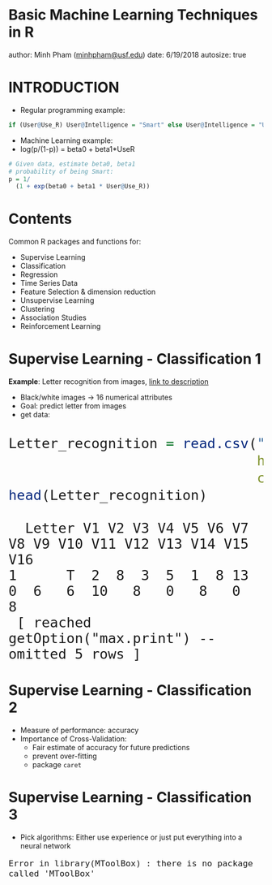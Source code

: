 Basic Machine Learning Techniques in R
========================================================
author: Minh Pham (minhpham@usf.edu)
date: 6/19/2018
autosize: true

INTRODUCTION
========================================================
- Regular programming example:


```r
if (User@Use_R) User@Intelligence = "Smart" else User@Intelligence = "Unknown"
```
- Machine Learning example: 
 - log(p/(1-p)) = beta0 + beta1*UseR

```r
# Given data, estimate beta0, beta1
# probability of being Smart:
p = 1/
  (1 + exp(beta0 + beta1 * User@Use_R))
```

Contents
========================================================
Common R packages and functions for:
- Supervise Learning
 - Classification
 - Regression
 - Time Series Data
 - Feature Selection & dimension reduction
- Unsupervise Learning
 - Clustering
 - Association Studies
- Reinforcement Learning



Supervise Learning - Classification 1
======================================================

**Example**: Letter recognition from images, [link to description](https://archive.ics.uci.edu/ml/machine-learning-databases/letter-recognition/letter-recognition.names)
- Black/white images -> 16 numerical attributes
- Goal: predict letter from images
- get data:
<font size = "6">

```r
Letter_recognition = read.csv("https://archive.ics.uci.edu/ml/machine-learning-databases/letter-recognition/letter-recognition.data",
                              header = FALSE,
                              col.names = c("Letter", paste0("V", 1:16)))
head(Letter_recognition)
```

```
  Letter V1 V2 V3 V4 V5 V6 V7 V8 V9 V10 V11 V12 V13 V14 V15 V16
1      T  2  8  3  5  1  8 13  0  6   6  10   8   0   8   0   8
 [ reached getOption("max.print") -- omitted 5 rows ]
```
</font>

Supervise Learning - Classification 2
======================================
- Measure of performance: accuracy
- Importance of Cross-Validation:
  - Fair estimate of accuracy for future predictions
  - prevent over-fitting
  - package `` caret ``

Supervise Learning - Classification 3
======================================
- Pick algorithms:
Either use experience or just put everything into a neural network

<font size = "4">


































```
Error in library(MToolBox) : there is no package called 'MToolBox'
```
